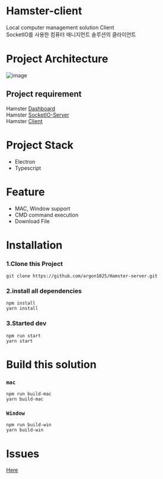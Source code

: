 # Hamster-client
Local computer management solution Client\
SocketIO를 사용한 컴퓨터 매니지먼트 솔루션의 클라이언트

# Project Architecture
![image](https://user-images.githubusercontent.com/55491354/122352460-1df58c00-cf8a-11eb-9fa3-f187dd9ee9c1.png)

## Project requirement
Hamster [Dashboard](https://github.com/argon1025/Hamster-Dashboard)\
Hamster [SocketIO-Server](https://github.com/MINJE-98/Hamster-Websocket)\
Hamster [Client](https://github.com/argon1025/Hamster-client)

# Project Stack
- Electron
- Typescript

# Feature
- MAC, Window support
- CMD command execution
- Download File

# Installation
### 1.Clone this Project
```
git clone https://github.com/argon1025/Hamster-server.git
```

### 2.install all dependencies
```
npm install
yarn install
```

### 3.Started dev
```
npm run start
yarn start
```

# Build this solution
### `mac`
```
npm run build-mac
yarn build-mac
```
### `Window`
```
npm run build-win
yarn build-win
```

# Issues
[Here](https://github.com/argon1025/Hamster-client/issues)
